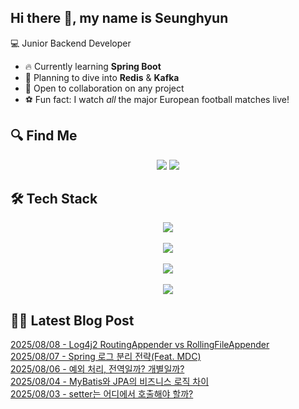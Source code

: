

## Hi there 👋, my name is Seunghyun

💻 Junior Backend Developer

- 🔥 Currently learning **Spring Boot**
- 🌊 Planning to dive into **Redis** & **Kafka**
- 🤝 Open to collaboration on any project
- ⚽ Fun fact: I watch *all* the major European football matches live!

## 🔍 Find Me

<p align="center">
  <a href="https://cojoop.tistory.com"><img src="https://img.shields.io/badge/Tech Blog-000000?style=for-the-badge&logo=tistory&logoColor=white&link=https://winn-dev.tistory.com/"/></a>
  <a href="mailto:tmdgus8779@gmail.com"><img src="https://img.shields.io/badge/Gmail-d14836?style=for-the-badge&logo=Gmail&logoColor=white&link=mailto:tmdgus8779@gmail.com"/></a>
</p>

## 🛠️ Tech Stack

<div align="center">
  <img src="https://go-skill-icons.vercel.app/api/icons?i=html,css,bootstrap,js,jquery" />
</div>
&nbsp;
<div align="center">
  <img src="https://go-skill-icons.vercel.app/api/icons?i=py,java,flask,spring,mysql,oracle" />
</div>
&nbsp;
<div align="center">
  <img src="https://skillicons.dev/icons?i=docker,git,github,ubuntu" />
</div>
&nbsp;
<div align="center">
  <img src="https://go-skill-icons.vercel.app/api/icons?i=dbeaver,eclipse,idea,vscode,vim,postman" />
</div>

## ✍🏻 Latest Blog Post

[2025/08/08 - Log4j2 RoutingAppender vs RollingFileAppender](https://cojoop.tistory.com/entry/Log4j2-RoutingAppender-vs-RollingFileAppender) <br/>
[2025/08/07 - Spring 로그 분리 전략(Feat. MDC)](https://cojoop.tistory.com/entry/Spring-%EB%A1%9C%EA%B7%B8-%EB%B6%84%EB%A6%AC-%EC%A0%84%EB%9E%B5Feat-MDC) <br/>
[2025/08/06 - 예외 처리, 전역일까? 개별일까?](https://cojoop.tistory.com/entry/%EC%98%88%EC%99%B8-%EC%B2%98%EB%A6%AC-%EC%A0%84%EC%97%AD%EC%9D%BC%EA%B9%8C-%EA%B0%9C%EB%B3%84%EC%9D%BC%EA%B9%8C) <br/>
[2025/08/04 - MyBatis와 JPA의 비즈니스 로직 차이](https://cojoop.tistory.com/entry/MyBatis%EC%99%80-JPA%EC%9D%98-%EB%B9%84%EC%A6%88%EB%8B%88%EC%8A%A4-%EB%A1%9C%EC%A7%81-%EC%B0%A8%EC%9D%B4) <br/>
[2025/08/03 - setter는 어디에서 호출해야 할까?](https://cojoop.tistory.com/entry/setter%EB%8A%94-%EC%96%B4%EB%94%94%EC%97%90%EC%84%9C-%ED%98%B8%EC%B6%9C%ED%95%B4%EC%95%BC-%ED%95%A0%EA%B9%8C) <br/>

